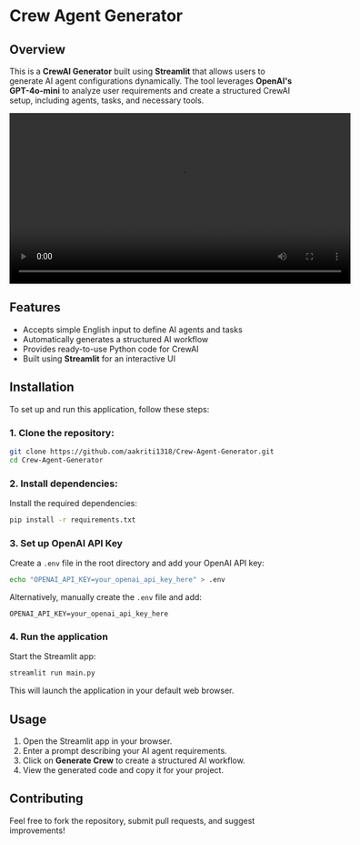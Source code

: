 # Crew Agent Generator

## Overview
This is a **CrewAI Generator** built using **Streamlit** that allows users to generate AI agent configurations dynamically. The tool leverages **OpenAI's GPT-4o-mini** to analyze user requirements and create a structured CrewAI setup, including agents, tasks, and necessary tools.

<video width="600" controls>
  <source src="https://raw.githubusercontent.com/aakriti1318/Crew-Agent-Generator/blob/main/crew_generator.mp4" type="video/mp4">
  Your browser does not support the video tag.
</video>


## Features
- Accepts simple English input to define AI agents and tasks
- Automatically generates a structured AI workflow
- Provides ready-to-use Python code for CrewAI
- Built using **Streamlit** for an interactive UI

## Installation
To set up and run this application, follow these steps:

### 1. Clone the repository:
```sh
git clone https://github.com/aakriti1318/Crew-Agent-Generator.git
cd Crew-Agent-Generator
```

### 2. Install dependencies:
Install the required dependencies:
```sh
pip install -r requirements.txt
```

### 3. Set up OpenAI API Key
Create a `.env` file in the root directory and add your OpenAI API key:
```sh
echo "OPENAI_API_KEY=your_openai_api_key_here" > .env
```
Alternatively, manually create the `.env` file and add:
```env
OPENAI_API_KEY=your_openai_api_key_here
```

### 4. Run the application
Start the Streamlit app:
```sh
streamlit run main.py
```

This will launch the application in your default web browser.

## Usage
1. Open the Streamlit app in your browser.
2. Enter a prompt describing your AI agent requirements.
3. Click on **Generate Crew** to create a structured AI workflow.
4. View the generated code and copy it for your project.

## Contributing
Feel free to fork the repository, submit pull requests, and suggest improvements!

